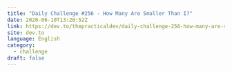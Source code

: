 ```yaml
---
title: "Daily Challenge #256 - How Many Are Smaller Than I?"
date: 2020-06-10T13:20:52Z
link: https://dev.to/thepracticaldev/daily-challenge-256-how-many-are-smaller-than-i-p15?utm_medium=RSS&utm_source=news.12bit.vn
site: dev.to
language: English
category:
  - challenge
draft: false
---
```

